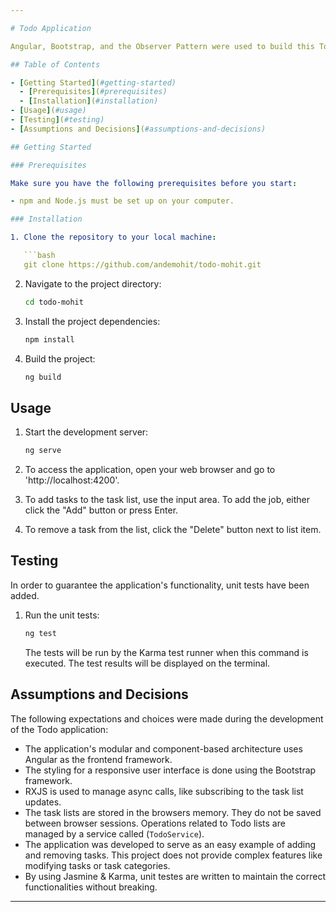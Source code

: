 ```yaml
---

# Todo Application

Angular, Bootstrap, and the Observer Pattern were used to build this Todo Application. You are able to add and remove items from a to-do list using the application.

## Table of Contents

- [Getting Started](#getting-started)
  - [Prerequisites](#prerequisites)
  - [Installation](#installation)
- [Usage](#usage)
- [Testing](#testing)
- [Assumptions and Decisions](#assumptions-and-decisions)

## Getting Started

### Prerequisites

Make sure you have the following prerequisites before you start:

- npm and Node.js must be set up on your computer.

### Installation

1. Clone the repository to your local machine:

   ```bash
   git clone https://github.com/andemohit/todo-mohit.git
   ```

2. Navigate to the project directory:

   ```bash
   cd todo-mohit
   ```

3. Install the project dependencies:

   ```bash
   npm install
   ```

4. Build the project:

    ```bash
    ng build
    ```

## Usage

1. Start the development server:

   ```bash
   ng serve
   ```

2. To access the application, open your web browser and go to 'http://localhost:4200'.

3. To add tasks to the task list, use the input area. To add the job, either click the "Add" button or press Enter.

4. To remove a task from the list, click the "Delete" button next to list item.

## Testing

In order to guarantee the application's functionality, unit tests have been added.

1. Run the unit tests:

   ```bash
   ng test
   ```

   The tests will be run by the Karma test runner when this command is executed. The test results will be displayed on the terminal.

## Assumptions and Decisions

The following expectations and choices were made during the development of the Todo application:

- The application's modular and component-based architecture uses Angular as the frontend framework.
- The styling for a responsive user interface is done using the Bootstrap framework.
- RXJS is used to manage async calls, like subscribing to the task list updates.
- The task lists are stored in the browsers memory. They do not be saved between browser sessions. Operations related to Todo lists are managed by a service called (`TodoService`).
- The application was developed to serve as an easy example of adding and removing tasks. This project does not provide complex features like modifying tasks or task categories.
- By using Jasmine & Karma, unit testes are written to maintain the correct functionalities without breaking.

---
```

